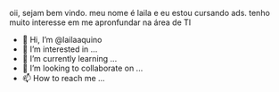 oii, sejam bem vindo. meu nome é laila e eu estou cursando ads. tenho muito interesse em me apronfundar na área de TI
- 👋 Hi, I’m @lailaaquino
- 👀 I’m interested in ...
- 🌱 I’m currently learning ...
- 💞️ I’m looking to collaborate on ...
- 📫 How to reach me ...

<!---
lailaaquino/lailaaquino is a ✨ special ✨ repository because its `README.md` (this file) appears on your GitHub profile.
You can click the Preview link to take a look at your changes.
--->
